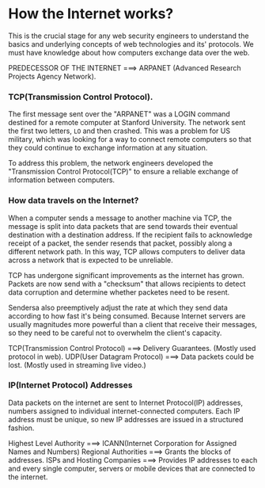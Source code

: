 # How the Internet works?

This is the crucial stage for any web security engineers to understand the basics and underlying concepts of web technologies and its' protocols. We must have knowledge about how computers exchange data over the web.

PREDECESSOR OF THE INTERNET ===> ARPANET (Advanced Research Projects Agency Network).

### TCP(Transmission Control Protocol).

The first message sent over the "ARPANET" was a LOGIN command destined for a remote computer at Stanford University. The network sent the first two letters, <code>LO</code> and then crashed. This was a problem for US military, which was looking for a way to connect remote computers so that they could continue to exchange information at any situation.

To address this problem, the network engineers developed the "Transmission Control Protocol(TCP)" to ensure a reliable exchange of information between computers.

### How data travels on the Internet?

When a computer sends a message to another machine via TCP, the message is split into data packets that are send towards their eventual destination with a destination address. If the recipient fails to acknowledge receipt of a packet, the sender resends that packet, possibly along a different network path. In this way, TCP allows computers to deliver data across a network that is expected to be unreliable.

TCP has undergone significant improvements as the internet has grown. Packets are now send with a "checksum" that allows recipients to detect data corruption and determine whether packetes need to be resent.

Sendersa also preemptively adjust the rate at which they send data according to how fast it's being consumed. Because Internet servers are usually magnitudes more powerful than a client that receive their messages, so they need to be careful not to overwhelm the client's capacity.

TCP(Transmission Control Protocol) ===> Delivery Guarantees. (Mostly used protocol in web).
UDP(User Datagram Protocol) ===> Data packets could be lost. (Mostly used in streaming live video.)

### IP(Internet Protocol) Addresses

Data packets on the internet are sent to Internet Protocol(IP) addresses, numbers assigned to individual internet-connected computers. Each IP address must be unique, so new IP addresses are issued in a structured fashion.

Highest Level Authority ===> ICANN(Internet Corporation for Assigned Names and Numbers)
Regional Authorities ===> Grants the blocks of addresses.
ISPs and Hosting Companies ===> Provides IP addresses to each and every single computer, servers or mobile devices that are connected to the internet.
